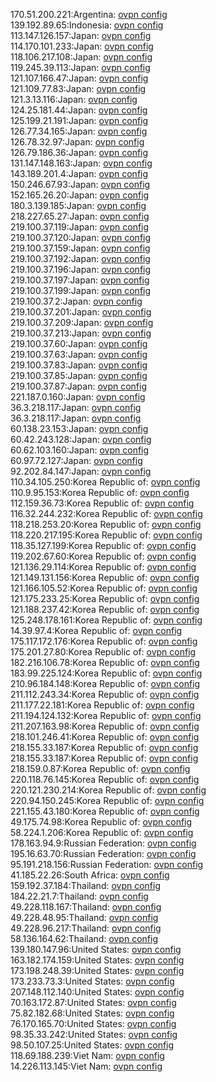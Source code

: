 170.51.200.221:Argentina: [ovpn config](vpn/170_51_200_221.ovpn)  
139.192.89.65:Indonesia: [ovpn config](vpn/139_192_89_65.ovpn)  
113.147.126.157:Japan: [ovpn config](vpn/113_147_126_157.ovpn)  
114.170.101.233:Japan: [ovpn config](vpn/114_170_101_233.ovpn)  
118.106.217.108:Japan: [ovpn config](vpn/118_106_217_108.ovpn)  
119.245.39.113:Japan: [ovpn config](vpn/119_245_39_113.ovpn)  
121.107.166.47:Japan: [ovpn config](vpn/121_107_166_47.ovpn)  
121.109.77.83:Japan: [ovpn config](vpn/121_109_77_83.ovpn)  
121.3.13.116:Japan: [ovpn config](vpn/121_3_13_116.ovpn)  
124.25.181.44:Japan: [ovpn config](vpn/124_25_181_44.ovpn)  
125.199.21.191:Japan: [ovpn config](vpn/125_199_21_191.ovpn)  
126.77.34.165:Japan: [ovpn config](vpn/126_77_34_165.ovpn)  
126.78.32.97:Japan: [ovpn config](vpn/126_78_32_97.ovpn)  
126.79.186.36:Japan: [ovpn config](vpn/126_79_186_36.ovpn)  
131.147.148.163:Japan: [ovpn config](vpn/131_147_148_163.ovpn)  
143.189.201.4:Japan: [ovpn config](vpn/143_189_201_4.ovpn)  
150.246.67.93:Japan: [ovpn config](vpn/150_246_67_93.ovpn)  
152.165.26.20:Japan: [ovpn config](vpn/152_165_26_20.ovpn)  
180.3.139.185:Japan: [ovpn config](vpn/180_3_139_185.ovpn)  
218.227.65.27:Japan: [ovpn config](vpn/218_227_65_27.ovpn)  
219.100.37.119:Japan: [ovpn config](vpn/219_100_37_119.ovpn)  
219.100.37.120:Japan: [ovpn config](vpn/219_100_37_120.ovpn)  
219.100.37.159:Japan: [ovpn config](vpn/219_100_37_159.ovpn)  
219.100.37.192:Japan: [ovpn config](vpn/219_100_37_192.ovpn)  
219.100.37.196:Japan: [ovpn config](vpn/219_100_37_196.ovpn)  
219.100.37.197:Japan: [ovpn config](vpn/219_100_37_197.ovpn)  
219.100.37.199:Japan: [ovpn config](vpn/219_100_37_199.ovpn)  
219.100.37.2:Japan: [ovpn config](vpn/219_100_37_2.ovpn)  
219.100.37.201:Japan: [ovpn config](vpn/219_100_37_201.ovpn)  
219.100.37.209:Japan: [ovpn config](vpn/219_100_37_209.ovpn)  
219.100.37.213:Japan: [ovpn config](vpn/219_100_37_213.ovpn)  
219.100.37.60:Japan: [ovpn config](vpn/219_100_37_60.ovpn)  
219.100.37.63:Japan: [ovpn config](vpn/219_100_37_63.ovpn)  
219.100.37.83:Japan: [ovpn config](vpn/219_100_37_83.ovpn)  
219.100.37.85:Japan: [ovpn config](vpn/219_100_37_85.ovpn)  
219.100.37.87:Japan: [ovpn config](vpn/219_100_37_87.ovpn)  
221.187.0.160:Japan: [ovpn config](vpn/221_187_0_160.ovpn)  
36.3.218.117:Japan: [ovpn config](vpn/36_3_218_117.ovpn)  
36.3.218.117:Japan: [ovpn config](vpn/36_3_218_117.ovpn)  
60.138.23.153:Japan: [ovpn config](vpn/60_138_23_153.ovpn)  
60.42.243.128:Japan: [ovpn config](vpn/60_42_243_128.ovpn)  
60.62.103.160:Japan: [ovpn config](vpn/60_62_103_160.ovpn)  
60.97.72.127:Japan: [ovpn config](vpn/60_97_72_127.ovpn)  
92.202.84.147:Japan: [ovpn config](vpn/92_202_84_147.ovpn)  
110.34.105.250:Korea Republic of: [ovpn config](vpn/110_34_105_250.ovpn)  
110.9.95.153:Korea Republic of: [ovpn config](vpn/110_9_95_153.ovpn)  
112.159.36.73:Korea Republic of: [ovpn config](vpn/112_159_36_73.ovpn)  
116.32.244.232:Korea Republic of: [ovpn config](vpn/116_32_244_232.ovpn)  
118.218.253.20:Korea Republic of: [ovpn config](vpn/118_218_253_20.ovpn)  
118.220.217.195:Korea Republic of: [ovpn config](vpn/118_220_217_195.ovpn)  
118.35.127.199:Korea Republic of: [ovpn config](vpn/118_35_127_199.ovpn)  
119.202.67.60:Korea Republic of: [ovpn config](vpn/119_202_67_60.ovpn)  
121.136.29.114:Korea Republic of: [ovpn config](vpn/121_136_29_114.ovpn)  
121.149.131.156:Korea Republic of: [ovpn config](vpn/121_149_131_156.ovpn)  
121.166.105.52:Korea Republic of: [ovpn config](vpn/121_166_105_52.ovpn)  
121.175.233.25:Korea Republic of: [ovpn config](vpn/121_175_233_25.ovpn)  
121.188.237.42:Korea Republic of: [ovpn config](vpn/121_188_237_42.ovpn)  
125.248.178.161:Korea Republic of: [ovpn config](vpn/125_248_178_161.ovpn)  
14.39.97.4:Korea Republic of: [ovpn config](vpn/14_39_97_4.ovpn)  
175.117.172.176:Korea Republic of: [ovpn config](vpn/175_117_172_176.ovpn)  
175.201.27.80:Korea Republic of: [ovpn config](vpn/175_201_27_80.ovpn)  
182.216.106.78:Korea Republic of: [ovpn config](vpn/182_216_106_78.ovpn)  
183.99.225.124:Korea Republic of: [ovpn config](vpn/183_99_225_124.ovpn)  
210.96.184.148:Korea Republic of: [ovpn config](vpn/210_96_184_148.ovpn)  
211.112.243.34:Korea Republic of: [ovpn config](vpn/211_112_243_34.ovpn)  
211.177.22.181:Korea Republic of: [ovpn config](vpn/211_177_22_181.ovpn)  
211.194.124.132:Korea Republic of: [ovpn config](vpn/211_194_124_132.ovpn)  
211.207.163.98:Korea Republic of: [ovpn config](vpn/211_207_163_98.ovpn)  
218.101.246.41:Korea Republic of: [ovpn config](vpn/218_101_246_41.ovpn)  
218.155.33.187:Korea Republic of: [ovpn config](vpn/218_155_33_187.ovpn)  
218.155.33.187:Korea Republic of: [ovpn config](vpn/218_155_33_187.ovpn)  
218.159.0.87:Korea Republic of: [ovpn config](vpn/218_159_0_87.ovpn)  
220.118.76.145:Korea Republic of: [ovpn config](vpn/220_118_76_145.ovpn)  
220.121.230.214:Korea Republic of: [ovpn config](vpn/220_121_230_214.ovpn)  
220.94.150.245:Korea Republic of: [ovpn config](vpn/220_94_150_245.ovpn)  
221.155.43.180:Korea Republic of: [ovpn config](vpn/221_155_43_180.ovpn)  
49.175.74.98:Korea Republic of: [ovpn config](vpn/49_175_74_98.ovpn)  
58.224.1.206:Korea Republic of: [ovpn config](vpn/58_224_1_206.ovpn)  
178.163.94.9:Russian Federation: [ovpn config](vpn/178_163_94_9.ovpn)  
195.16.63.70:Russian Federation: [ovpn config](vpn/195_16_63_70.ovpn)  
95.191.218.156:Russian Federation: [ovpn config](vpn/95_191_218_156.ovpn)  
41.185.22.26:South Africa: [ovpn config](vpn/41_185_22_26.ovpn)  
159.192.37.184:Thailand: [ovpn config](vpn/159_192_37_184.ovpn)  
184.22.21.7:Thailand: [ovpn config](vpn/184_22_21_7.ovpn)  
49.228.118.167:Thailand: [ovpn config](vpn/49_228_118_167.ovpn)  
49.228.48.95:Thailand: [ovpn config](vpn/49_228_48_95.ovpn)  
49.228.96.217:Thailand: [ovpn config](vpn/49_228_96_217.ovpn)  
58.136.164.62:Thailand: [ovpn config](vpn/58_136_164_62.ovpn)  
139.180.147.96:United States: [ovpn config](vpn/139_180_147_96.ovpn)  
163.182.174.159:United States: [ovpn config](vpn/163_182_174_159.ovpn)  
173.198.248.39:United States: [ovpn config](vpn/173_198_248_39.ovpn)  
173.233.73.3:United States: [ovpn config](vpn/173_233_73_3.ovpn)  
207.148.112.140:United States: [ovpn config](vpn/207_148_112_140.ovpn)  
70.163.172.87:United States: [ovpn config](vpn/70_163_172_87.ovpn)  
75.82.182.68:United States: [ovpn config](vpn/75_82_182_68.ovpn)  
76.170.165.70:United States: [ovpn config](vpn/76_170_165_70.ovpn)  
98.35.33.242:United States: [ovpn config](vpn/98_35_33_242.ovpn)  
98.50.107.25:United States: [ovpn config](vpn/98_50_107_25.ovpn)  
118.69.188.239:Viet Nam: [ovpn config](vpn/118_69_188_239.ovpn)  
14.226.113.145:Viet Nam: [ovpn config](vpn/14_226_113_145.ovpn)  
